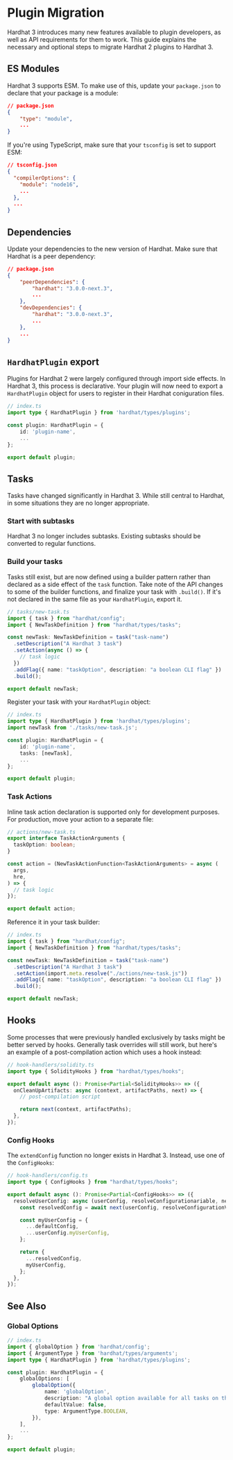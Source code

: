 # Plugin Migration

Hardhat 3 introduces many new features available to plugin developers, as well as API requirements for them to work. This guide explains the necessary and optional steps to migrate Hardhat 2 plugins to Hardhat 3.

## ES Modules

Hardhat 3 supports ESM. To make use of this, update your `package.json` to declare that your package is a module:

```json
// package.json
{
    "type": "module",
    ...
}
```

If you're using TypeScript, make sure that your `tsconfig` is set to support ESM:

```json
// tsconfig.json
{
  "compilerOptions": {
    "module": "node16",
    ...
  },
  ...
}
```

## Dependencies

Update your dependencies to the new version of Hardhat. Make sure that Hardhat is a peer dependency:

```json
// package.json
{
    "peerDependencies": {
        "hardhat": "3.0.0-next.3",
        ...
    },
    "devDependencies": {
        "hardhat": "3.0.0-next.3",
        ...
    },
    ...
}
```

## `HardhatPlugin` export

Plugins for Hardhat 2 were largely configured through import side effects. In Hardhat 3, this process is declarative. Your plugin will now need to export a `HardhatPlugin` object for users to register in their Hardhat coniguration files.

```typescript
// index.ts
import type { HardhatPlugin } from 'hardhat/types/plugins';

const plugin: HardhatPlugin = {
    id: 'plugin-name',
    ...
};

export default plugin;
```

## Tasks

Tasks have changed significantly in Hardhat 3. While still central to Hardhat, in some situations they are no longer appropriate.

### Start with subtasks

Hardhat 3 no longer includes subtasks. Existing subtasks should be converted to regular functions.

### Build your tasks

Tasks still exist, but are now defined using a builder pattern rather than declared as a side effect of the `task` function. Take note of the API changes to some of the builder functions, and finalize your task with `.build()`. If it's not declared in the same file as your `HardhatPlugin`, export it.

```typescript
// tasks/new-task.ts
import { task } from "hardhat/config";
import { NewTaskDefinition } from "hardhat/types/tasks";

const newTask: NewTaskDefinition = task("task-name")
  .setDescription("A Hardhat 3 task")
  .setAction(async () => {
    // task logic
  })
  .addFlag({ name: "taskOption", description: "a boolean CLI flag" })
  .build();

export default newTask;
```

Register your task with your `HardhatPlugin` object:

```typescript
// index.ts
import type { HardhatPlugin } from 'hardhat/types/plugins';
import newTask from './tasks/new-task.js';

const plugin: HardhatPlugin = {
    id: 'plugin-name',
    tasks: [newTask],
    ...
};

export default plugin;
```

### Task Actions

Inline task action declaration is supported only for development purposes. For production, move your action to a separate file:

```typescript
// actions/new-task.ts
export interface TaskActionArguments {
  taskOption: boolean;
}

const action = (NewTaskActionFunction<TaskActionArguments> = async (
  args,
  hre,
) => {
  // task logic
});

export default action;
```

Reference it in your task builder:

```typescript
// index.ts
import { task } from "hardhat/config";
import { NewTaskDefinition } from "hardhat/types/tasks";

const newTask: NewTaskDefinition = task("task-name")
  .setDescription("A Hardhat 3 task")
  .setAction(import.meta.resolve("./actions/new-task.js"))
  .addFlag({ name: "taskOption", description: "a boolean CLI flag" })
  .build();

export default newTask;
```

## Hooks

Some processes that were previously handled exclusively by tasks might be better served by hooks. Generally task overrides will still work, but here's an example of a post-compilation action which uses a hook instead:

```typescript
// hook-handlers/solidity.ts
import type { SolidityHooks } from "hardhat/types/hooks";

export default async (): Promise<Partial<SolidityHooks>> => ({
  onCleanUpArtifacts: async (context, artifactPaths, next) => {
    // post-compilation script

    return next(context, artifactPaths);
  },
});
```

### Config Hooks

The `extendConfig` function no longer exists in Hardhat 3. Instead, use one of the `ConfigHooks`:

```typescript
// hook-handlers/config.ts
import type { ConfigHooks } from "hardhat/types/hooks";

export default async (): Promise<Partial<ConfigHooks>> => ({
  resolveUserConfig: async (userConfig, resolveConfigurationariable, next) => {
    const resolvedConfig = await next(userConfig, resolveConfigurationVariable);

    const myUserConfig = {
      ...defaultConfig,
      ...userConfig.myUserConfig,
    };

    return {
      ...resolvedConfig,
      myUserConfig,
    };
  },
});
```

## See Also

### Global Options

```typescript
// index.ts
import { globalOption } from 'hardhat/config';
import { ArgumentType } from 'hardhat/types/arguments';
import type { HardhatPlugin } from 'hardhat/types/plugins';

const plugin: HardhatPlugin = {
    globalOptions: [
        globalOption({
            name: 'globalOption',
            description: "A global option available for all tasks on the CLI",
            defaultValue: false,
            type: ArgumentType.BOOLEAN,
        }),
    ],
    ...
};

export default plugin;
```
